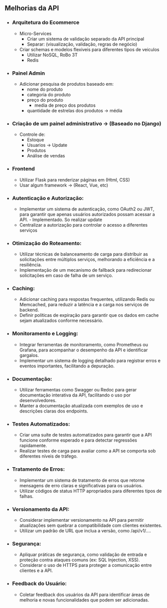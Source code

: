 
## Melhorias da API
- ### Arquitetura do Ecommerce
    - Micro-Services
        - Criar um sistema de validação separado da API principal
        - Separar: (visualização, validação, regras de negócio)
    - Criar schemas e modelos flexiveis para diferentes tipos de veiculos
        - Utilizar NoSQL, RoBo 3T
        - Redis
 
- ### Painel Admin
    - Adicionar pesquisa de produtos baseado em:
        -  nome do produto
        -  categoria do produto
        -  preço do produto
            - media de preço dos produtos
       - quantidade de estrelas dos produtos -> média
      
- ### Criação de um painel administrativo -> (Baseado no Django)
    - Controle de:
        - Estoque
        - Usuarios -> Update
        - Produtos
        - Análise de vendas
          
- ### Frontend
  - Utilizar Flask para renderizar páginas em (Html, CSS)
  - Usar algum framework -> (React, Vue, etc)
    
- ### Autenticação e Autorização:
    - Implementar um sistema de autenticação, como OAuth2 ou JWT, para garantir que apenas usuários autorizados possam acessar a API.
          - Implementado. So realizar update
    - Centralizar a autorização para controlar o acesso a diferentes serviços

- ### Otimização do Roteamento:
    - Utilizar técnicas de balanceamento de carga para distribuir as solicitações entre múltiplos serviços, melhorando a eficiência e a resiliência.
    - Implementação de um mecanismo de fallback para redirecionar solicitações em caso de falha de um serviço.

- ### Caching:
    - Adicionar caching para respostas frequentes, utilizando Redis ou Memcached, para reduzir a latência e a carga nos serviços de backend.
    - Definir políticas de expiração para garantir que os dados em cache sejam atualizados conforme necessário.

- ### Monitoramento e Logging:
    - Integrar ferramentas de monitoramento, como Prometheus ou Grafana, para acompanhar o desempenho da API e identificar gargalos.
    - Implementar um sistema de logging detalhado para registrar erros e eventos importantes, facilitando a depuração.

- ### Documentação:
    - Utilizar ferramentas como Swagger ou Redoc para gerar documentação interativa da API, facilitando o uso por desenvolvedores.
    - Manter a documentação atualizada com exemplos de uso e descrições claras dos endpoints.

- ### Testes Automatizados:
    - Criar uma suíte de testes automatizados para garantir que a API funcione conforme esperado e para detectar regressões rapidamente.
    - Realizar testes de carga para avaliar como a API se comporta sob diferentes níveis de tráfego.

- ### Tratamento de Erros:
    - Implementar um sistema de tratamento de erros que retorne mensagens de erro claras e significativas para os usuários.
    - Utilizar códigos de status HTTP apropriados para diferentes tipos de falhas.

- ### Versionamento da API:
    - Considerar implementar versionamento na API para permitir atualizações sem quebrar a compatibilidade com clientes existentes.
    - Utilizar um padrão de URL que inclua a versão, como /api/v1/....

- ### Segurança:
    - Apliquar práticas de segurança, como validação de entrada e proteção contra ataques comuns (ex: SQL Injection, XSS).
    - Considerar o uso de HTTPS para proteger a comunicação entre clientes e a API.

- ### Feedback do Usuário:
    - Coletar feedback dos usuários da API para identificar áreas de melhoria e novas funcionalidades que podem ser adicionadas.
